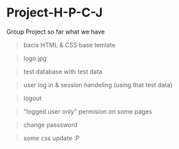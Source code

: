 # Project-H-P-C-J
Group Project
so far what we have

>bacis HTML & CSS base temlate

>logo.jpg

>test database with test data

>user log in & session handeling (using that test data)

>logout

>"logged user only" permision on some pages

>change passsword

>some css update :P

